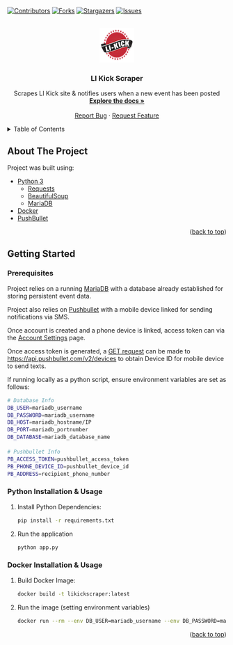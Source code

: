 <!-- Improved compatibility of back to top link: See: https://github.com/othneildrew/Best-README-Template/pull/73 -->
<a id="readme-top"></a>
<!--
*** Thanks for checking out the Best-README-Template. If you have a suggestion
*** that would make this better, please fork the repo and create a pull request
*** or simply open an issue with the tag "enhancement".
*** Don't forget to give the project a star!
*** Thanks again! Now go create something AMAZING! :D
-->



<!-- PROJECT SHIELDS -->
<!--
*** I'm using markdown "reference style" links for readability.
*** Reference links are enclosed in brackets [ ] instead of parentheses ( ).
*** See the bottom of this document for the declaration of the reference variables
*** for contributors-url, forks-url, etc. This is an optional, concise syntax you may use.
*** https://www.markdownguide.org/basic-syntax/#reference-style-links
-->
[![Contributors][contributors-shield]][contributors-url]
[![Forks][forks-shield]][forks-url]
[![Stargazers][stars-shield]][stars-url]
[![Issues][issues-shield]][issues-url]

<!-- PROJECT LOGO -->
<br />
<div align="center">
  <a href="https://github.com/johnentrieri/li-kick-scraper">
    <img src="images/likick-logo.png" alt="Logo" width="80" height="80">
  </a>

<h3 align="center">LI Kick Scraper</h3>

  <p align="center">
    Scrapes LI Kick site & notifies users when a new event has been posted
    <br />
    <a href="https://github.com/johnentrieri/li-kick-scraper"><strong>Explore the docs »</strong></a>
    <br />
    <br />
    <a href="https://github.com/johnentrieri/li-kick-scraper/issues/new?labels=bug&template=bug-report---.md">Report Bug</a>
    &middot;
    <a href="https://github.com/johnentrieri/li-kick-scraper/issues/new?labels=enhancement&template=feature-request---.md">Request Feature</a>
  </p>
</div>



<!-- TABLE OF CONTENTS -->
<details>
  <summary>Table of Contents</summary>
  <ol>
    <li>
      <a href="#about-the-project">About The Project</a>
      <ul>
      </ul>
    </li>
    <li>
      <a href="#getting-started">Getting Started</a>
      <ul>
      </ul>
    </li>
  </ol>
</details>



<!-- ABOUT THE PROJECT -->
## About The Project

Project was built using:
* [Python 3](https://www.python.org/)
  * [Requests](https://pypi.org/project/requests/)
  * [BeautifulSoup](https://pypi.org/project/beautifulsoup4/)
  * [MariaDB](https://pypi.org/project/mariadb/)
* [Docker](https://www.docker.com/)
* [PushBullet](https://www.pushbullet.com/)

<p align="right">(<a href="#readme-top">back to top</a>)</p>

<!-- GETTING STARTED -->
## Getting Started



### Prerequisites

Project relies on a running [MariaDB](https://mariadb.com/) with a database already established for storing persistent event data. 

Project also relies on [Pushbullet](https://www.pushbullet.com/) with a mobile device linked for sending notifications via SMS.

Once account is created and a phone device is linked, access token can via the [Account Settings](https://www.pushbullet.com/#settings/account) page.

Once access token is generated, a [GET request](https://docs.pushbullet.com/#list-devices) can be made to https://api.pushbullet.com/v2/devices to obtain Device ID for mobile device to send texts.

If running locally as a python script, ensure environment variables are set as follows:

```sh
# Database Info
DB_USER=mariadb_username
DB_PASSWORD=mariadb_username
DB_HOST=mariadb_hostname/IP
DB_PORT=mariadb_portnumber
DB_DATABASE=mariadb_database_name

# Pushbullet Info
PB_ACCESS_TOKEN=pushbullet_access_token
PB_PHONE_DEVICE_ID=pushbullet_device_id
PB_ADDRESS=recipient_phone_number
  ```

### Python Installation & Usage

1. Install Python Dependencies:
    ```sh
   pip install -r requirements.txt
   ```
2. Run the application
   ```sh
   python app.py
    ```

### Docker Installation & Usage

1. Build Docker Image:
    ```sh
   docker build -t likickscraper:latest
   ```
2. Run the image (setting environment variables)
    ```sh
    docker run --rm --env DB_USER=mariadb_username --env DB_PASSWORD=mariadb_username --env DB_HOST=mariadb_hostname/IP --env DB_PORT=mariadb_portnumber --env DB_DATABASE=mariadb_database_name --env PB_ACCESS_TOKEN=pushbullet_access_token --env PB_PHONE_DEVICE_ID=pushbullet_device_id --env PB_ADDRESS=recipient_phone_number likickscraper:latest
    ```

<p align="right">(<a href="#readme-top">back to top</a>)</p>

<!-- MARKDOWN LINKS & IMAGES -->
<!-- https://www.markdownguide.org/basic-syntax/#reference-style-links -->
[contributors-shield]: https://img.shields.io/github/contributors/johnentrieri/li-kick-scraper.svg?style=for-the-badge
[contributors-url]: https://github.com/johnentrieri/li-kick-scraper/graphs/contributors
[forks-shield]: https://img.shields.io/github/forks/johnentrieri/li-kick-scraper.svg?style=for-the-badge
[forks-url]: https://github.com/johnentrieri/li-kick-scraper/network/members
[stars-shield]: https://img.shields.io/github/stars/johnentrieri/li-kick-scraper.svg?style=for-the-badge
[stars-url]: https://github.com/johnentrieri/li-kick-scraper/stargazers
[issues-shield]: https://img.shields.io/github/issues/johnentrieri/li-kick-scraper.svg?style=for-the-badge
[issues-url]: https://github.com/johnentrieri/li-kick-scraper/issues
[def]: python-installation-&-usag